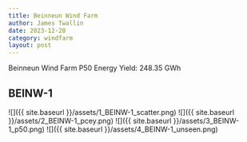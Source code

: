 ```yaml
---
title: Beinneun Wind Farm
author: James Twallin
date: 2023-12-20
category: windfarm
layout: post
---
```

Beinneun Wind Farm P50 Energy Yield: 248.35 GWh

BEINW-1
-------------
![]({{ site.baseurl }}/assets/1_BEINW-1_scatter.png)
![]({{ site.baseurl }}/assets/2_BEINW-1_pcey.png)
![]({{ site.baseurl }}/assets/3_BEINW-1_p50.png)
![]({{ site.baseurl }}/assets/4_BEINW-1_unseen.png)

